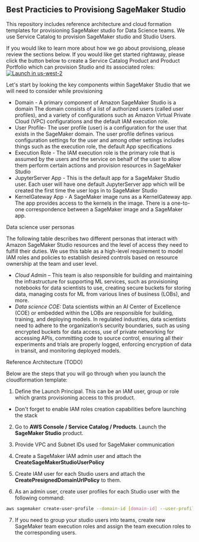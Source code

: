 ## Best Practicies to Provisiong SageMaker Studio

This repository includes reference architecture and cloud formation templates for provisioning SageMaker studio for Data Science teams. We use Service Catalog to provision SageMaker studio and Studio Users. 

If you would like to learn more about how we go about provisiong, please review the sections below. If you would like get started rightaway, please click the button below to create a Service Catalog Product and Product Portfolio which can provision Studio and its associated roles: [![Launch in us-west-2](https://raw.githubusercontent.com/awslabs/aws-media-insights-engine/development/docs/assets/images/launch-stack.png)](https://console.aws.amazon.com/cloudformation/home?region=us-west-2#/stacks/new?stackName=sagemaker-studio&templateURL=https://studio-provisioning-aggarzo.s3-us-west-2.amazonaws.com/studio_product.template)


Let's start by looking the key components within SageMaker Studio that we will need to consider while provisioning

* Domain - A primary component of Amazon SageMaker Studio is a domain The domain consists of a list of authorized users (called user profiles), and a variety of configurations such as Amazon Virtual Private Cloud (VPC) configurations and the default IAM execution role.
* User Profile- The user profile (user) is a configuration for the user that exists in the SageMaker domain. The user profile defines various configuration settings for the user and among other settings includes things such as the execution role, the default App specifications 
* Execution Role - The IAM execution role is the primary role that is assumed by the users and the service on behalf of the user to allow them perform certain actions and provision resources in SageMaker Studio
* JupyterServer App - This is the default app for a SageMaker Studio user. Each user will have one default JupyterServer app which will be created the first time the user logs in to SageMaker Studio
* KernelGateway App - A SageMaker image runs as a KernelGateway app. The app provides access to the kernels in the image. There is a one-to-one correspondence between a SageMaker image and a SageMaker app.

Data science user personas

The following table describes two different personas that interact with Amazon SageMaker Studio resources and the level of access they need to fulfill their duties. We use this table as a high-level requirement to model IAM roles and policies to establish desired controls based on resource ownership at the team and user level.

* *Cloud Admin* – This team is also responsible for building and maintaining the infrastructure for supporting ML services, such as provisioning notebooks for data scientists to use, creating secure buckets for storing data, managing costs for ML from various lines of business (LOBs), and more.
* *Data science COE:* Data scientists within an AI Center of Excellence (COE) or embedded within the LOBs are responsible for building, training, and deploying models. In regulated industries, data scientists need to adhere to the organization’s security boundaries, such as using encrypted buckets for data access, use of private networking for accessing APIs, committing code to source control, ensuring all their experiments and trials are properly logged, enforcing encryption of data in transit, and monitoring deployed models.

Reference Architecture (TODO)




Below are the steps that you will go through when you launch the cloudformation template:

1. Define the Launch Principal. This can be an IAM user, group or role which grants provisioning access to this product.
  - Don't forget to enable IAM roles creation capabilities before launching the stack

2. Go to **AWS Console / Service Catalog / Products**. Launch the **SageMaker Studio** product.

3. Provide VPC and Subnet IDs used for SageMaker communication

4. Create a SageMaker IAM admin user and attach the **CreateSageMakerStudioUserPolicy**

5. Create IAM user for each Studio users and attach the **CreatePresignedDomainUrlPolicy** to them.

6. As an admin user, create user profiles for each Studio user with the following command:

```bash
aws sagemaker create-user-profile --domain-id [domain-id] --user-profile-name [user profile name] --tags Key=studiouserid,Value=[iam user] --user-settings ExecutionRole=arn:aws:iam::[account id]:role/SageMakerTeamExecutionRole
```

7. If you need to group your studio users into teams, create new SageMaker team execution roles and assign the team execution roles to the corresponding users.

